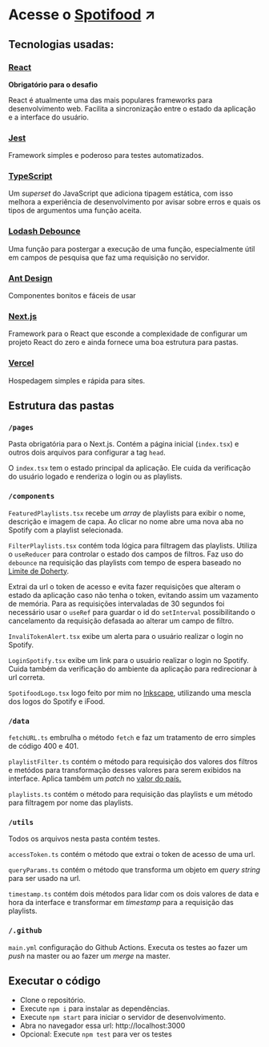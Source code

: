 # Acesse o [Spotifood](https://spotifood.douglasselias.vercel.app) ↗

## Tecnologias usadas:

### [React](https://reactjs.org)

**Obrigatório para o desafio**

React é atualmente uma das mais populares frameworks para desenvolvimento web. Facilita a sincronização entre o estado da aplicação e a interface do usuário.

### [Jest](https://jestjs.io)

Framework simples e poderoso para testes automatizados.

### [TypeScript](https://www.typescriptlang.org)

Um _superset_ do JavaScript que adiciona tipagem estática, com isso melhora a experiência de desenvolvimento por avisar sobre erros e quais os tipos de argumentos uma função aceita.

### [Lodash Debounce](https://lodash.com/docs/4.17.15#debounce)

Uma função para postergar a execução de uma função, especialmente útil em campos de pesquisa que faz uma requisição no servidor.

### [Ant Design](https://ant.design)

Componentes bonitos e fáceis de usar

### [Next.js](https://nextjs.org)

Framework para o React que esconde a complexidade de configurar um projeto React do zero e ainda fornece uma boa estrutura para pastas.

### [Vercel](https://vercel.com)

Hospedagem simples e rápida para sites.

## Estrutura das pastas

### `/pages`

Pasta obrigatória para o Next.js. Contém a página inicial (`index.tsx`) e outros dois arquivos para configurar a tag `head`.

O `index.tsx` tem o estado principal da aplicação. Ele cuida da verificação do usuário logado e renderiza o login ou as playlists.

### `/components`

`FeaturedPlaylists.tsx` recebe um _array_ de playlists para exibir o nome, descrição e imagem de capa. Ao clicar no nome abre uma nova aba no Spotify com a playlist selecionada.

`FilterPlaylists.tsx` contém toda lógica para filtragem das playlists. Utiliza o `useReducer` para controlar o estado dos campos de filtros.
Faz uso do `debounce` na requisição das playlists com tempo de espera baseado no [Limite de Doherty](https://lawsofux.com/doherty-threshold).

Extrai da url o token de acesso e evita fazer requisições que alteram o estado da aplicação caso não tenha o token, evitando assim um vazamento de memória. Para as requisições intervaladas de 30 segundos foi necessário usar o `useRef` para guardar o id do `setInterval` possibilitando o cancelamento da requisição defasada ao alterar um campo de filtro.

`InvaliTokenAlert.tsx` exibe um alerta para o usuário realizar o login no Spotify.

`LoginSpotify.tsx` exibe um link para o usuário realizar o login no Spotify. Cuida também da verificação do ambiente da aplicação para redirecionar à url correta.

`SpotifoodLogo.tsx` logo feito por mim no [Inkscape](https://inkscape.org), utilizando uma mescla dos logos do Spotify e iFood.

### `/data`

`fetchURL.ts` embrulha o método `fetch` e faz um tratamento de erro simples de código 400 e 401.

`playlistFilter.ts` contém o método para requisição dos valores dos filtros e metódos para transformação desses valores para serem exibidos na interface. Aplica também um _patch_ no [valor do país.](https://github.com/ifood/ifood-frontend-test/issues/18)

`playlists.ts` contém o método para requisição das playlists e um método para filtragem por nome das playlists.

### `/utils`

Todos os arquivos nesta pasta contém testes.

`accessToken.ts` contém o método que extrai o token de acesso de uma url.

`queryParams.ts` contém o método que transforma um objeto em _query string_ para ser usado na url.

`timestamp.ts` contém dois métodos para lidar com os dois valores de data e hora da interface e transformar em _timestamp_ para a requisição das playlists.

### `/.github`

`main.yml` configuração do Github Actions. Executa os testes ao fazer um _push_ na master ou ao fazer um _merge_ na master.

## Executar o código

- Clone o repositório.
- Execute `npm i` para instalar as dependências.
- Execute `npm start` para iniciar o servidor de desenvolvimento.
- Abra no navegador essa url: http://localhost:3000
- Opcional: Execute `npm test` para ver os testes

